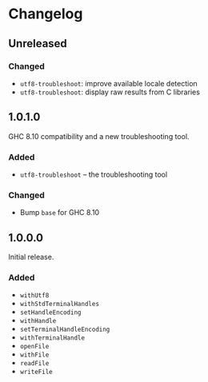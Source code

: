 <!--
SPDX-FileCopyrightText: 2020 Serokell <https://serokell.io/>

SPDX-License-Identifier: MPL-2.0
-->

# Changelog

## Unreleased

### Changed

- `utf8-troubleshoot`: improve available locale detection
- `utf8-troubleshoot`: display raw results from C libraries

## 1.0.1.0

GHC 8.10 compatibility and a new troubleshooting tool.

### Added

- `utf8-troubleshoot` – the troubleshooting tool

### Changed

- Bump `base` for GHC 8.10


## 1.0.0.0

Initial release.

### Added

- `withUtf8`
- `withStdTerminalHandles`
- `setHandleEncoding`
- `withHandle`
- `setTerminalHandleEncoding`
- `withTerminalHandle`
- `openFile`
- `withFile`
- `readFile`
- `writeFile`
